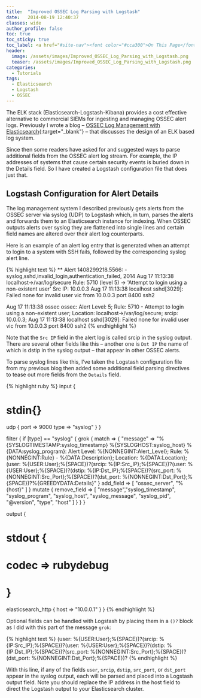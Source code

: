 ```yaml
---
title:  "Improved OSSEC Log Parsing with Logstash"
date:   2014-08-19 12:40:37
classes: wide
author_profile: false
toc: true
toc_sticky: true
toc_label: <a href="#site-nav"><font color="#cca300">On This Page</font></a>
header:
  image: /assets/images/Improved_OSSEC_Log_Parsing_with_Logstash.png
  teaser: /assets/images/Improved_OSSEC_Log_Parsing_with_Logstash.png
categories:
  - Tutorials
tags: 
  - Elasticsearch 
  - Logstash
  - OSSEC
---
```


The ELK stack (Elasticsearch-Logstash-Kibana) provides a cost effective alternative to commercial SIEMs for ingesting and managing OSSEC alert logs. Previously I wrote a blog – [OSSEC Log Management with Elasticsearch](/security/ossec-log-management-with-elasticsearch){:target="_blank"} – that discusses the design of an ELK based log system.

Since then some readers have asked for and suggested ways to parse additional fields from the OSSEC alert log stream. For example, the IP addresses of systems that cause certain security events is buried down in the Details field. So I have created a Logstash configuration file that does just that.

## Logstash Configuration for Alert Details

The log management system I described previously gets alerts from the OSSEC server via syslog (UDP) to Logstash which, in turn, parses the alerts and forwards them to an Elasticsearch instance for indexing. When OSSEC outputs alerts over syslog they are flattened into single lines and certain field names are altered over their alert log counterparts.

Here is an example of an alert log entry that is generated when an attempt to login to a system with SSH fails, followed by the corresponding syslog alert line.

{% highlight text %}
** Alert 1408299218.5566: - syslog,sshd,invalid_login,authentication_failed,
2014 Aug 17 11:13:38 localhost->/var/log/secure
Rule: 5710 (level 5) -> 'Attempt to login using a non-existent user'
Src IP: 10.0.0.3
Aug 17 11:13:38 localhost sshd[3029]: Failed none for invalid user vic from 10.0.0.3 port 8400 ssh2

Aug 17 11:13:38 ossec ossec: Alert Level: 5; Rule: 5710 - Attempt to login using a non-existent user; Location: localhost->/var/log/secure; srcip: 10.0.0.3; Aug 17 11:13:38 localhost sshd[3029]: Failed none for invalid user vic from 10.0.0.3 port 8400 ssh2
{% endhighlight %}

Note that the `Src IP` field in the alert log is called srcip in the syslog output. There are several other fields like this – another one is `Dst IP` the name of which is dstip in the syslog output – that appear in other OSSEC alerts.

To parse syslog lines like this, I’ve taken the Logstash configuration file from my previous blog then added some additional field parsing directives to tease out more fields from the `Details` field.

{% highlight ruby %}
input {
# stdin{}
  udp {
     port => 9000
     type => "syslog"
  }
}

filter {
  if [type] == "syslog" {
    grok {
      match => { "message" => "%{SYSLOGTIMESTAMP:syslog_timestamp} %{SYSLOGHOST:syslog_host} %{DATA:syslog_program}: Alert Level: %{NONNEGINT:Alert_Level}; Rule: %{NONNEGINT:Rule} - %{DATA:Description}; Location: %{DATA:Location}; (user: %{USER:User};%{SPACE})?(srcip: %{IP:Src_IP};%{SPACE})?(user: %{USER:User};%{SPACE})?(dstip: %{IP:Dst_IP};%{SPACE})?(src_port: %{NONNEGINT:Src_Port};%{SPACE})?(dst_port: %{NONNEGINT:Dst_Port};%{SPACE})?%{GREEDYDATA:Details}" }
      add_field => [ "ossec_server", "%{host}" ]
    }
    mutate {
      remove_field => [ "message","syslog_timestamp", "syslog_program", "syslog_host", "syslog_message", "syslog_pid", "@version", "type", "host" ]
    }
  }
}

output {
#   stdout {
#     codec => rubydebug
#   }
   elasticsearch_http {
     host => "10.0.0.1"
   }
}
{% endhighlight %}

Optional fields can be handled with Logstash by placing them in a `()?` block as I did with this part of the message `grok`:

{% highlight text %}
(user: %{USER:User};%{SPACE})?(srcip: %{IP:Src_IP};%{SPACE})?(user: %{USER:User};%{SPACE})?(dstip: %{IP:Dst_IP};%{SPACE})?(src_port: %{NONNEGINT:Src_Port};%{SPACE})?(dst_port: %{NONNEGINT:Dst_Port};%{SPACE})?
{% endhighlight %}

With this line, if any of the fields `user`, `srcip`, `dstip`, `src_port`, or `dst_port` appear in the syslog output, each will be parsed and placed into a Logstash output field. Note you should replace the IP address in the host field to direct the Logstash output to your Elasticsearch cluster.
